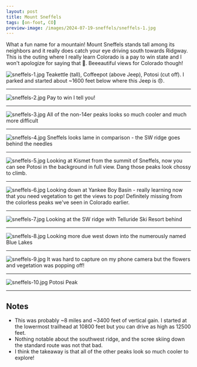 ```yaml
---
layout: post
title: Mount Sneffels
tags: [on-foot, CO]
preview-image: /images/2024-07-19-sneffels/sneffels-1.jpg
---
```


What a fun name for a mountain!
Mount Sneffels stands tall among its neighbors and it really does catch your eye driving south towards Ridgway.
This is the outing where I really learn Colorado is a pay to win state and I won't apologize for saying that 😤.
Beeeautiful views for Colorado though!

<!--more-->

![sneffels-1.jpg](/images/2024-07-19-sneffels/sneffels-1.jpg)
Teakettle (tall), Coffeepot (above Jeep), Potosi (cut off).
I parked and started about ~1600 feet below where this Jeep is 😠.

---

![sneffels-2.jpg](/images/2024-07-19-sneffels/sneffels-2.jpg)
Pay to win I tell you!

---

![sneffels-3.jpg](/images/2024-07-19-sneffels/sneffels-3.jpg)
All of the non-14er peaks looks so much cooler and much more difficult

---

![sneffels-4.jpg](/images/2024-07-19-sneffels/sneffels-4.jpg)
Sneffels looks lame in comparison - the SW ridge goes behind the needles

---

![sneffels-5.jpg](/images/2024-07-19-sneffels/sneffels-5.jpg)
Looking at Kismet from the summit of Sneffels, now you can see Potosi in the background in full view.
Dang those peaks look chossy to climb.

---

![sneffels-6.jpg](/images/2024-07-19-sneffels/sneffels-6.jpg)
Looking down at Yankee Boy Basin - really learning now that you need vegetation to get the views to pop!
Definitely missing from the colorless peaks we've seen in Colorado earlier.

---

![sneffels-7.jpg](/images/2024-07-19-sneffels/sneffels-7.jpg)
Looking at the SW ridge with Telluride Ski Resort behind

---

![sneffels-8.jpg](/images/2024-07-19-sneffels/sneffels-8.jpg)
Looking more due west down into the numerously named Blue Lakes

---

![sneffels-9.jpg](/images/2024-07-19-sneffels/sneffels-9.jpg)
It was hard to capture on my phone camera but the flowers and vegetation was popping off!

---

![sneffels-10.jpg](/images/2024-07-19-sneffels/sneffels-10.jpg)
Potosi Peak

---

## Notes
* This was probably ~8 miles and ~3400 feet of vertical gain. I started at the lowermost trailhead at 10800 feet but you can drive as high as 12500 feet.
* Nothing notable about the southwest ridge, and the scree skiing down the standard route was not that bad.
* I think the takeaway is that all of the other peaks look so much cooler to explore!
